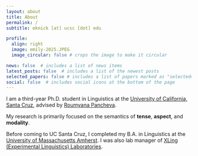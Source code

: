 ```yaml
---
layout: about
title: About
permalink: /
subtitle: eknick [at] ucsc [dot] edu

profile:
  align: right
  image: emily-2025.JPEG
  image_circular: false # crops the image to make it circular

news: false  # includes a list of news items
latest_posts: false  # includes a list of the newest posts
selected_papers: false # includes a list of papers marked as "selected={true}"
social: false  # includes social icons at the bottom of the page
---
```


I am a third-year Ph.D. student in Linguistics at the [University of California, Santa Cruz](http://ling.ucsc.edu), advised by [Roumyana Pancheva](https://pancheva.github.io).

My research is primarily focused on the semantics of <b>tense</b>, <b>aspect</b>, and <b>modality</b>.

Before coming to UC Santa Cruz, I completed my B.A. in Linguistics at the [University of Massachusetts Amherst](https://www.umass.edu/linguistics/). I was also lab manager of [XLing (Experimental Linguistics) Laboratories](https://xlingumass.github.io).
